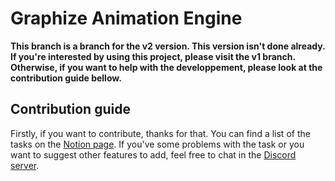 # Graphize Animation Engine

**This branch is a branch for the v2 version. This version isn't done already. If you're interested by using this project, please visit the v1 branch. Otherwise, if you want to help with the developpement, please look at the contribution guide bellow.**

## Contribution guide

Firstly, if you want to contribute, thanks for that. You can find a list of the tasks on the [Notion page](https://www.notion.so/hugos29/Graphize-Animation-Engine-0c42918a1d0d491bbaf2ad120d181b48). If you've some problems with the task or you want to suggest other features to add, feel free to chat in the [Discord server](https://discord.gg/dgtnfStRY3).

